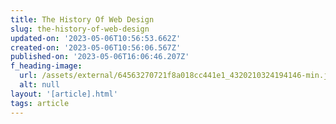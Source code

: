 ```yaml
---
title: The History Of Web Design
slug: the-history-of-web-design
updated-on: '2023-05-06T10:56:53.662Z'
created-on: '2023-05-06T10:56:06.567Z'
published-on: '2023-05-06T16:06:46.207Z'
f_heading-image:
  url: /assets/external/64563270721f8a018cc441e1_4320210324194146-min.jpeg
  alt: null
layout: '[article].html'
tags: article
---
```



